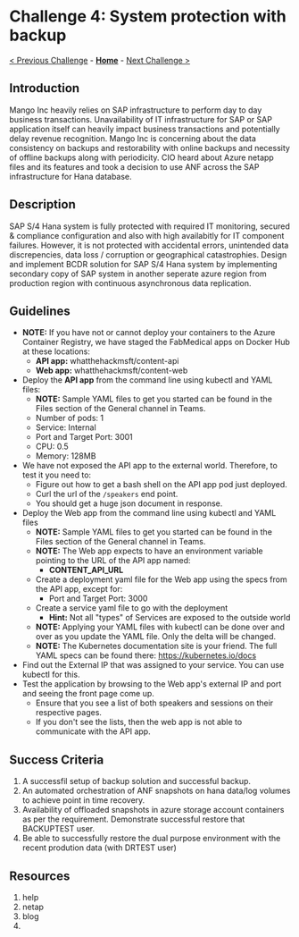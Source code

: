 # Challenge 4: System protection with backup

[< Previous Challenge](./03-SAP-Security.md) - **[Home](../README.md)** - [Next Challenge >](./05-PowerApps.md)

## Introduction

Mango Inc heavily relies on SAP infrastructure to perform day to day business transactions. Unavailability of IT infrastructure for SAP or SAP application itself can heavily impact business transactions and potentially delay revenue recognition. Mango Inc is concerning about the data consistency on backups and restorability with online backups and necessity of offline backups along with periodicity. CIO heard about Azure netapp files and its features and took a decision to use ANF across the SAP infrastructure for Hana database.  

## Description

SAP S/4 Hana system is fully protected with required IT monitoring, secured & compliance configuration and also with high availabitly for IT component failures. However, it is not protected with accidental errors, unintended data discrepencies, data loss / corruption or geographical catastrophies. Design and implement BCDR solution for SAP S/4 Hana system by implementing secondary copy of SAP system in another seperate azure region from production region with continuous asynchronous data replication.

## Guidelines




- **NOTE:** If you have not or cannot deploy your containers to the Azure Container Registry, we have staged the FabMedical apps on Docker Hub at these locations:
	- **API app:** whatthehackmsft/content-api
	- **Web app:** whatthehackmsft/content-web
- Deploy the **API app** from the command line using kubectl and YAML files:
	- **NOTE:** Sample YAML files to get you started can be found in the Files section of the General channel in Teams.
	- Number of pods: 1
	- Service: Internal
	- Port and Target Port: 3001
	- CPU: 0.5
	- Memory: 128MB
- We have not exposed the API app to the external world. Therefore, to test it you need to:
	- Figure out how to get a bash shell on the API app pod just deployed.
	- Curl the url of the `/speakers` end point.
	- You should get a huge json document in response.
- Deploy the Web app from the command line using kubectl and YAML files
	- **NOTE:** Sample YAML files to get you started can be found in the Files section of the General channel in Teams.
	- **NOTE:** The Web app expects to have an environment variable pointing to the URL of the API app named:
		- **CONTENT_API_URL**
	- Create a deployment yaml file for the Web app using the specs from the API app, except for:
		- Port and Target Port: 3000
	- Create a service yaml file to go with the deployment
		- **Hint:** Not all "types" of Services are exposed to the outside world
	- **NOTE:** Applying your YAML files with kubectl can be done over and over as you update the YAML file. Only the delta will be changed.
	- **NOTE:** The Kubernetes documentation site is your friend. The full YAML specs can be found there: <https://kubernetes.io/docs>
- Find out the External IP that was assigned to your service. You can use kubectl for this.
- Test the application by browsing to the Web app's external IP and port and seeing the front page come up.
	- Ensure that you see a list of both speakers and sessions on their respective pages.
	- If you don't see the lists, then the web app is not able to communicate with the API app.

## Success Criteria

1. A successfil setup of backup solution and successful backup. 
2. An automated orchestration of ANF snapshots on hana data/log volumes to achieve point in time recovery.
3. Availability of offloaded snapshots in azure storage account containers as per the requirement. Demonstrate successful restore that BACKUPTEST user. 
4. Be able to successfully restore the dual purpose environment with the recent prodution data (with DRTEST user)

## Resources

1. help
2. netap
3. blog
4. 

